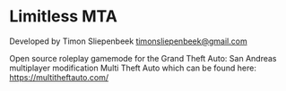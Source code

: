 # Limitless MTA

Developed by Timon Sliepenbeek <timonsliepenbeek@gmail.com>

Open source roleplay gamemode for the Grand Theft Auto: San Andreas multiplayer modification Multi Theft Auto which can be found here: https://multitheftauto.com/

